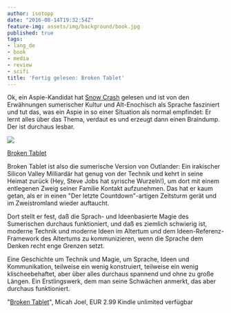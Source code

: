 ```yaml
---
author: isotopp
date: "2016-08-14T19:32:54Z"
feature-img: assets/img/background/book.jpg
published: true
tags:
- lang_de
- book
- media
- review
- scifi
title: 'Fertig gelesen: Broken Tablet'
---
```

Ok, ein Aspie-Kandidat hat 
[Snow Crash](https://en.wikipedia.org/wiki/Snow_Crash) gelesen und ist von den Erwähnungen sumerischer Kultur und Alt-Enochisch als Sprache fasziniert und tut das, was ein Aspie in so einer Situation als normal empfindet: Er lernt alles über das Thema, verdaut es und erzeugt dann einen Braindump. Der ist durchaus lesbar.

[![](/uploads/2016/08/broken-tablet.jpg)](https://www.amazon.de//dp/B01G4YM4RW)

[Broken Tablet](https://www.amazon.de//dp/B01G4YM4RW)

Broken Tablet ist also die sumerische Version von Outlander: Ein irakischer Silicon Valley Milliardär hat genug von der Technik und kehrt in seine Heimat zurück (Hey, Steve Jobs hat syrische Wurzeln!), um dort mit einem entlegenen Zweig seiner Familie Kontakt aufzunehmen. Das hat er kaum getan, als er in einen "Der letzte Countdown"-artigen Zeitsturm gerät und im Zweistromland wieder auftaucht.

Dort stellt er fest, daß die Sprach- und Ideenbasierte Magie des Sumerischen durchaus funktioniert, und daß es ziemlich schwierig ist, moderne Technik und moderne Ideen im Altertum und dem Ideen-Referenz-Framework des Altertums zu kommunizieren, wenn die Sprache dem Denken recht enge Grenzen setzt.

Eine Geschichte um Technik und Magie, um Sprache, Ideen und Kommunikation, teilweise ein wenig konstruiert, teilweise ein wenig klischeebehaftet, aber über alles durchaus spannend und ohne zu große Längen. Ein Erstlingswerk, dem man seine Schwächen anmerkt, das aber durchaus funktioniert.

"[Broken Tablet](https://www.amazon.de//dp/B01G4YM4RW)", Micah Joel, EUR 2.99
Kindle unlimited verfügbar
